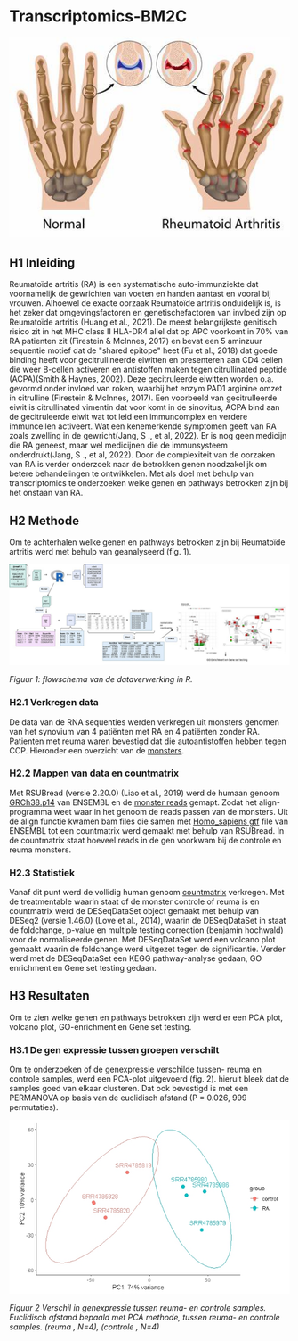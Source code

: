 # Transcriptomics-BM2C
<p align="center">
  <img src="asset/rheuma.jpg" alt="hoe rheuma eruit ziet" width="600"/>
</p>

## H1 Inleiding
Reumatoïde artritis (RA) is een systematische auto-immunziekte dat voornamelijk de gewrichten van voeten en handen aantast en vooral bij vrouwen. Alhoewel de exacte oorzaak Reumatoïde artritis onduidelijk is, is het zeker dat omgevingsfactoren en genetischefactoren van invloed zijn op Reumatoïde artritis (Huang et al., 2021). De meest belangrijkste genitisch risico zit in het  MHC class II HLA-DR4 allel dat op APC voorkomt in 70% van RA patienten zit (Firestein & McInnes, 2017) en bevat een 5 aminzuur sequentie motief dat de "shared epitope" heet (Fu et al., 2018) dat goede binding heeft voor gecitrullineerde eiwitten en presenteren aan CD4 cellen die weer B-cellen activeren en antistoffen maken tegen citrullinated peptide (ACPA)(Smith & Haynes, 2002). Deze gecitruleerde eiwitten worden o.a. gevormd onder invloed van roken, waarbij het enzym PAD1 arginine omzet in citrulline (Firestein & McInnes, 2017). Een voorbeeld van gecitrulleerde eiwit is citrullinated vimentin dat voor komt in de sinovitus, ACPA bind aan de gecitruleerde eiwit wat tot leid een immuncomplex en verdere immuncellen activeert. Wat een kenemerkende symptomen geeft van RA zoals zwelling in de gewricht(Jang, S ., et al, 2022). Er is nog geen medicijn die RA geneest, maar wel medicijnen die de immunsysteem onderdrukt(Jang, S ., et al, 2022). Door de complexiteit van de oorzaken van RA is verder onderzoek naar de betrokken genen noodzakelijk om betere behandelingen te ontwikkelen. Met als doel met behulp van transcriptomics te onderzoeken welke genen en pathways betrokken zijn bij het onstaan van RA.

## H2 Methode
Om te achterhalen welke genen en pathways betrokken zijn bij Reumatoïde artritis werd met behulp van geanalyseerd (fig. 1).
<p align="left">
  <img src="asset/flowschema_analyse.jpg" alt="process van data verwerking" width="600"/>
</p>

*Figuur 1: flowschema van de dataverwerking in R.*

### H2.1 Verkregen data
De data van de RNA sequenties werden verkregen uit monsters genomen van het synovium van 4 patiënten met RA en 4 patiënten zonder RA. Patienten met reuma waren bevestigd dat die autoantistoffen hebben tegen CCP. Hieronder een overzicht van de [monsters](data/metadata_rheuma.csv).

### H2.2 Mappen van data en countmatrix
Met RSUBread (versie 2.20.0) (Liao et al., 2019) werd de humaan genoom [GRCh38.p14](https://ftp.ensembl.org/pub/release-114/fasta/homo_sapiens/dna/Homo_sapiens.GRCh38.dna.toplevel.fa.gz) van ENSEMBL en de [monster reads](data/Data_RA_raw) gemapt. Zodat het align-programma weet waar in het genoom de reads passen van de monsters. Uit de align functie kwamen bam files die samen met [Homo_sapiens gtf](https://ftp.ensembl.org/pub/release-114/gtf/homo_sapiens/Homo_sapiens.GRCh38.114.gtf.gz) file van ENSEMBL tot een countmatrix werd gemaakt met behulp van RSUBread. In de countmatrix staat hoeveel reads in de gen voorkwam bij de controle en reuma monsters.

### H2.3 Statistiek
Vanaf dit punt werd de vollidig human genoom [countmatrix](data/count_matrix.txt) verkregen. Met de treatmentable waarin staat of de monster controle of reuma is en countmatrix werd de DESeqDataSet object gemaakt met behulp van DESeq2 (versie 1.46.0) (Love et al., 2014), waarin de DESeqDataSet in staat de foldchange, p-value en multiple testing correction (benjamin hochwald) voor de normaliseerde genen. Met DESeqDataSet werd een volcano plot gemaakt waarin de foldchange werd uitgezet tegen de significantie. Verder werd met de DESeqDataSet een KEGG pathway-analyse gedaan, GO enrichment en Gene set testing gedaan.

## H3 Resultaten
Om te zien welke genen en pathways betrokken zijn werd er een PCA plot, volcano plot, GO-enrichment en Gene set testing.

### H3.1 De gen expressie tussen groepen verschilt
Om te onderzoeken of de genexpressie verschilde tussen- reuma en controle samples, werd een PCA-plot uitgevoerd (fig. 2). hieruit bleek dat de samples goed van elkaar clusteren. Dat ook bevestigd is met een PERMANOVA op basis van de euclidisch afstand (P = 0.026, 999 permutaties). 
<p align="left">
  <img src="resultaten/Rplot_PCA_plot2.jpeg" alt="PCA plot van samples" width="600"/>
</p>

*Figuur 2 Verschil in genexpressie tussen reuma- en controle samples. Euclidisch afstand bepaald met PCA methode, tussen reuma- en controle samples. (reuma , N=4), (controle , N=4)*

